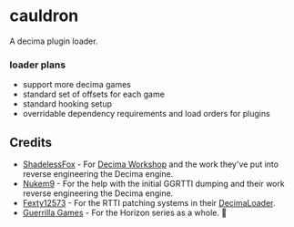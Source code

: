 # cauldron
A decima plugin loader.

### loader plans
- support more decima games
- standard set of offsets for each game
- standard hooking setup
- overridable dependency requirements and load orders for plugins

## Credits
- [ShadelessFox](https://github.com/ShadelessFox) - For [Decima Workshop](https://github.com/ShadelessFox/decima) and the work they've put into reverse engineering the Decima engine.
- [Nukem9](https://github.com/Nukem9/) - For the help with the initial GGRTTI dumping and their work reverse engineering the Decima engine.
- [Fexty12573](https://github.com/Fexty12573/) - For the RTTI patching systems in their [DecimaLoader](https://github.com/Fexty12573/DecimaLoader/).
- [Guerrilla Games](https://www.guerrilla-games.com/) - For the Horizon series as a whole. 🧡
